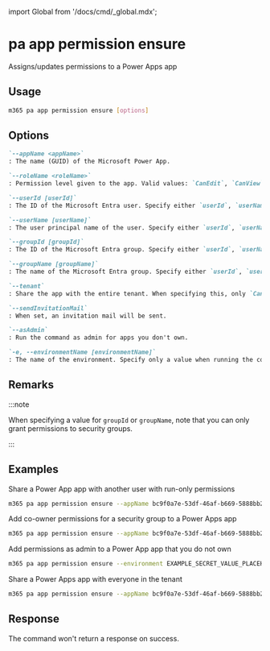 <!-- DISCLAIMER: All secrets, passwords, and sensitive values in this document are examples only and not real credentials. -->
import Global from '/docs/cmd/_global.mdx';

# pa app permission ensure

Assigns/updates permissions to a Power Apps app

## Usage

```sh
m365 pa app permission ensure [options]
```

## Options

```md definition-list
`--appName <appName>`
: The name (GUID) of the Microsoft Power App.

`--roleName <roleName>`
: Permission level given to the app. Valid values: `CanEdit`, `CanView`. Sharing with the entire tenant is only supported with `CanView` role.

`--userId [userId]`
: The ID of the Microsoft Entra user. Specify either `userId`, `userName`, `groupId`, `groupName`, or `tenant`.

`--userName [userName]`
: The user principal name of the user. Specify either `userId`, `userName`, `groupId`, `groupName`, or `tenant`.

`--groupId [groupId]`
: The ID of the Microsoft Entra group. Specify either `userId`, `userName`, `groupId`, `groupName`, or `tenant`.

`--groupName [groupName]`
: The name of the Microsoft Entra group. Specify either `userId`, `userName`, `groupId`, `groupName`, or `tenant`.

`--tenant`
: Share the app with the entire tenant. When specifying this, only `CanView` role is supported. Specify either `userId`, `userName`, `groupId`, `groupName`, or `tenant`.

`--sendInvitationMail`
: When set, an invitation mail will be sent.

`--asAdmin`
: Run the command as admin for apps you don't own.

`-e, --environmentName [environmentName]`
: The name of the environment. Specify only a value when running the command as admin.
```

<Global />

## Remarks

:::note

When specifying a value for `groupId` or `groupName`, note that you can only grant permissions to security groups.

:::

## Examples

Share a Power App app with another user with run-only permissions

```sh
m365 pa app permission ensure --appName bc9f0a7e-53df-46af-b669-5888bb2f63d0 --userName john.doe@contoso.com --roleName CanView --sendInvitationMail
```

Add co-owner permissions for a security group to a Power Apps app

```sh
m365 pa app permission ensure --appName bc9f0a7e-53df-46af-b669-5888bb2f63d0 --groupName Developers --roleName CanEdit
```

Add permissions as admin to a Power App app that you do not own

```sh
m365 pa app permission ensure --environment EXAMPLE_SECRET_VALUE_PLACEHOLDER --appName bc9f0a7e-53df-46af-b669-5888bb2f63d0 --userId 42a28ec6-972f-4fdd-b483-50ee4b237f91 --roleName CanEdit --asAdmin
```

Share a Power Apps app with everyone in the tenant

```sh
m365 pa app permission ensure --appName bc9f0a7e-53df-46af-b669-5888bb2f63d0 --roleName CanView --tenant
```

## Response

The command won't return a response on success.
